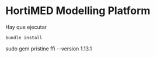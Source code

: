 
# HortiMED Modelling Platform



Hay que ejecutar
```
bundle install
```

sudo gem pristine ffi --version 1.13.1